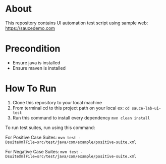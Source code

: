 # About
This repository contains UI automation test script using sample web: https://saucedemo.com

# Precondition
- Ensure java is installed 
- Ensure maven is installed

# How To Run
1. Clone this repository to your local machine
2. From terminal cd to this project path on your local ex: ```cd sauce-lab-ui-test```
3. Run this command to install every dependency
   ```mvn clean install```

To run test suites, run using this command:

   For Positive Case Suites:
   ```mvn test -DsuiteXmlFile=src/test/java/com/example/positive-suite.xml```

   For Negative Case Suites:
   ```mvn test -DsuiteXmlFile=src/test/java/com/example/positive-suite.xml```
